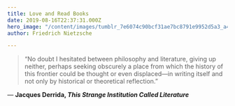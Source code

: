 ```yaml
---
title: Love and Read Books
date: 2019-08-16T22:37:31.000Z
hero_image: "/content/images/tumblr_7e6074c90bcf31ae7bc8791e9952d5a3_a46b1dd1_1280.jpg"
author: Friedrich Nietzsche

---
```

> “No doubt I hesitated between philosophy and literature, giving up neither, perhaps seeking obscurely a place from which the history of this frontier could be thought or even displaced—in writing itself and not only by historical or theoretical reflection.”

— **Jacques Derrida, _This Strange Institution Called Literature_**